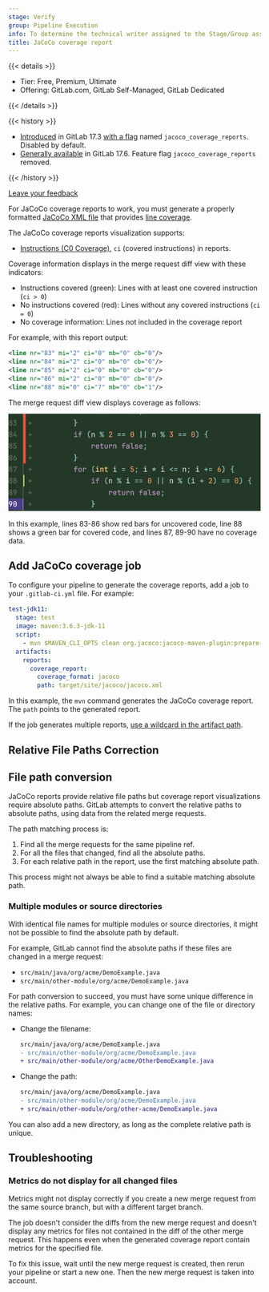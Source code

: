 ```yaml
---
stage: Verify
group: Pipeline Execution
info: To determine the technical writer assigned to the Stage/Group associated with this page, see https://handbook.gitlab.com/handbook/product/ux/technical-writing/#assignments
title: JaCoCo coverage report
---
```


{{< details >}}

- Tier: Free, Premium, Ultimate
- Offering: GitLab.com, GitLab Self-Managed, GitLab Dedicated

{{< /details >}}

{{< history >}}

- [Introduced](https://gitlab.com/gitlab-org/gitlab/-/issues/227345) in GitLab 17.3 [with a flag](../../../administration/feature_flags/_index.md) named `jacoco_coverage_reports`. Disabled by default.
- [Generally available](https://gitlab.com/gitlab-org/gitlab/-/merge_requests/170513) in GitLab 17.6. Feature flag `jacoco_coverage_reports` removed.

{{< /history >}}

[Leave your feedback](https://gitlab.com/gitlab-org/gitlab/-/issues/479804)

For JaCoCo coverage reports to work, you must generate a properly formatted [JaCoCo XML file](https://www.jacoco.org/jacoco/trunk/coverage/jacoco.xml)
that provides [line coverage](https://www.eclemma.org/jacoco/trunk/doc/counters.html).

The JaCoCo coverage reports visualization supports:

- [Instructions (C0 Coverage)](https://www.eclemma.org/jacoco/trunk/doc/counters.html),
  `ci` (covered instructions) in reports.

Coverage information displays in the merge request diff view with these indicators:

- Instructions covered (green): Lines with at least one covered instruction (`ci > 0`)
- No instructions covered (red): Lines without any covered instructions (`ci = 0`)
- No coverage information: Lines not included in the coverage report

For example, with this report output:

```xml
<line nr="83" mi="2" ci="0" mb="0" cb="0"/>
<line nr="84" mi="2" ci="0" mb="0" cb="0"/>
<line nr="85" mi="2" ci="0" mb="0" cb="0"/>
<line nr="86" mi="2" ci="0" mb="0" cb="0"/>
<line nr="88" mi="0" ci="7" mb="0" cb="1"/>
```

The merge request diff view displays coverage as follows:

![Merge request diff view showing coverage indicators with red bars for uncovered lines and green bars for covered lines.](img/jacoco_coverage_example_v18_3.png)

In this example, lines 83-86 show red bars for uncovered code, line 88 shows a green bar for covered code, and lines 87, 89-90 have no coverage data.

## Add JaCoCo coverage job

To configure your pipeline to generate the coverage reports, add a job to your
`.gitlab-ci.yml` file. For example:

```yaml
test-jdk11:
  stage: test
  image: maven:3.6.3-jdk-11
  script:
    - mvn $MAVEN_CLI_OPTS clean org.jacoco:jacoco-maven-plugin:prepare-agent test jacoco:report
  artifacts:
    reports:
      coverage_report:
        coverage_format: jacoco
        path: target/site/jacoco/jacoco.xml
```

In this example, the `mvn` command generates the JaCoCo coverage report. The `path`
points to the generated report.

If the job generates multiple reports, [use a wildcard in the artifact path](_index.md#configure-coverage-visualization).

## Relative File Paths Correction

## File path conversion

JaCoCo reports provide relative file paths but coverage report visualizations require
absolute paths. GitLab attempts to convert the relative paths to absolute paths, using
data from the related merge requests.

The path matching process is:

1. Find all the merge requests for the same pipeline ref.
1. For all the files that changed, find all the absolute paths.
1. For each relative path in the report, use the first matching absolute path.

This process might not always be able to find a suitable matching absolute path.

### Multiple modules or source directories

With identical file names for multiple modules or source directories, it might not be
possible to find the absolute path by default.

For example, GitLab cannot find the absolute paths if these files are changed in a merge request:

- `src/main/java/org/acme/DemoExample.java`
- `src/main/other-module/org/acme/DemoExample.java`

For path conversion to succeed, you must have some unique difference in the relative paths.
For example, you can change one of the file or directory names:

- Change the filename:

  ```diff
  src/main/java/org/acme/DemoExample.java
  - src/main/other-module/org/acme/DemoExample.java
  + src/main/other-module/org/acme/OtherDemoExample.java
  ```

- Change the path:

  ```diff
  src/main/java/org/acme/DemoExample.java
  - src/main/other-module/org/acme/DemoExample.java
  + src/main/other-module/org/other-acme/DemoExample.java
  ```

You can also add a new directory, as long as the complete relative path is unique.

## Troubleshooting

### Metrics do not display for all changed files

Metrics might not display correctly if you create a new merge request from the same source branch,
but with a different target branch.

The job doesn't consider the diffs from the new merge request and doesn't
display any metrics for files not contained in the diff of the other merge request.
This happens even when the generated coverage report contain metrics for the specified file.

To fix this issue, wait until the new merge request is created, then rerun your pipeline
or start a new one. Then the new merge request is taken into account.
